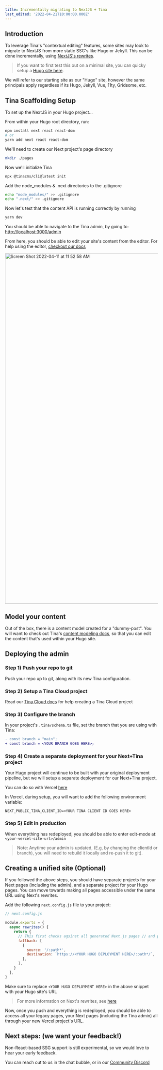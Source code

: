 ```yaml
---
title: Incrementally migrating to NextJS + Tina
last_edited: '2022-04-21T10:00:00.000Z'
---
```


## Introduction

To leverage Tina's "contextual editing" features, some sites may look to migrate to NextJS from more static SSG's like Hugo or Jekyll. This can be done incrementally, using [NextJS's rewrites](https://nextjs.org/docs/migrating/incremental-adoption#rewrites).

> If you want to first test this out on a minimal site, you can quicky setup a [Hugo site here](https://gohugo.io/getting-started/quick-start/).

We will refer to our starting site as our "Hugo" site, however the same principals apply regardless if its Hugo, Jekyll, Vue, 11ty, Gridsome, etc.

## Tina Scaffolding Setup

To set up the NextJS in your Hugo project...

From within your Hugo root directory, run:

```bash
npm install next react react-dom
# or
yarn add next react react-dom
```

We'll need to create our Next project's page directory

```bash
mkdir ./pages
```

Now we'll initialize Tina

```bash
npx @tinacms/cli@latest init
```

Add the node_modules & .next directories to the .gitignore

```bash
echo "node_modules/" >> .gitignore
echo ".next/" >> .gitignore
```

Now let's test that the content API is running correctly by running

```bash
yarn dev
```

You should be able to navigate to the Tina admin, by going to:
[http://localhost:3000/admin](http://localhost:3000/admin)

From here, you should be able to edit your site's content from the editor. For help using the editor, [checkout our docs](https://tina.io/docs/using-tina-editor/)

<img width="1150" alt="Screen Shot 2022-04-11 at 11 52 58 AM" src="https://user-images.githubusercontent.com/3323181/162766629-999d7d52-6822-4133-90e6-062c08153dec.png">

## Model your content

Out of the box, there is a content model created for a "dummy-post". You will want to check out Tina's [content modeling docs](https://tina.io/docs/schema/), so that you can edit the content that's used within your Hugo site.

## Deploying the admin

### Step 1) Push your repo to git

Push your repo up to git, along with its new Tina configuration.

### Step 2) Setup a Tina Cloud project

Read our [Tina Cloud docs](https://tina.io/docs/tina-cloud/) for help creating a Tina Cloud project

### Step 3) Configure the branch

In your project's `.tina/schema.ts` file, set the branch that you are using with Tina:

```diff
- const branch = "main";
+ const branch = <YOUR BRANCH GOES HERE>;
```

### Step 4) Create a separate deployment for your Next+Tina project

Your Hugo project will continue to be built with your original deployment pipeline, but we will setup a separate deployment for our Next+Tina project.

You can do so with Vercel [here](https://vercel.com/new)

In Vercel, during setup, you will want to add the following environment variable:

```
NEXT_PUBLIC_TINA_CLIENT_ID=<YOUR TINA CLIENT ID GOES HERE>
```

### Step 5) Edit in production

When everything has redeployed, you should be able to enter edit-mode at:
`<your-vercel-site-url>/admin`

> Note: Anytime your admin is updated, (E.g, by changing the clientId or branch), you will need to rebuild it locally and re-push it to git).

## Creating a unified site (Optional)

If you followed the above steps, you should have separate projects for your Next pages (including the admin), and a separate project for your Hugo pages. You can move towards making all pages accessible under the same URL using Next's rewrites.

Add the following `next.config.js` file to your project:

```js
// next.config.js

module.exports = {
  async rewrites() {
    return {
      // This first checks agsinst all generated Next.js pages // and proxies any other requests against our legacy site
      fallback: [
        {
          source: '/:path*',
          destination: `https://<YOUR HUGO DEPLOYMENT HERE>/:path*/`,
        },
      ],
    }
  },
}
```

Make sure to replace `<YOUR HUGO DEPLOYMENT HERE>` in the above snippet with your Hugo site's URL

> For more information on Next's rewrites, see [here](https://nextjs.org/docs/migrating/incremental-adoption#rewrites)

Now, once you push and everything is redeployed, you should be able to access all your legacy pages, your Next pages (including the Tina admin) all through your new Vercel project's URL.

## Next steps: (we want your feedback!)

Non-React-based SSG support is still experimental, so we would love to hear your early feedback.

You can reach out to us in the chat bubble, or in our [Community Discord](https://discord.com/invite/zumN63Ybpf)
